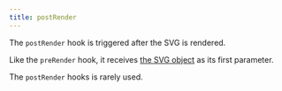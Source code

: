 ```yaml
---
title: postRender
---
```


The `postRender` hook is triggered after the SVG is rendered.

Like the `preRender` hook, it receives [the SVG object](/api/svg) as its first parameter.

<Note>

The `postRender` hooks is rarely used.

</Note>



